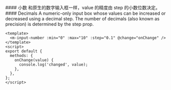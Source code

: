 <cn>
#### 小数
和原生的数字输入框一样，value 的精度由 step 的小数位数决定。
</cn>

<us>
#### Decimals
A numeric-only input box whose values can be increased or decreased using a decimal step. The number of decimals (also known as precision) is determined by the step prop.
</us>

```vue
<template>
  <m-input-number :min="0" :max="10" :step="0.1" @change="onChange" />
</template>
<script>
export default {
  methods: {
    onChange(value) {
      console.log('changed', value);
    },
  },
};
</script>
```
